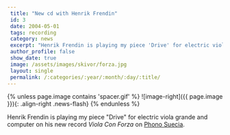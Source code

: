 ```yaml
---
 title: "New cd with Henrik Frendin"
 id: 3
 date: 2004-05-01
 tags: recording
 category: news
 excerpt: "Henrik Frendin is playing my piece 'Drive' for electric viola grande and computer on his new record Viola Con Forza on Phono Suecia...."
 author_profile: false
 show_date: true
 image: /assets/images/skivor/forza.jpg
 layout: single
 permalink: /:categories/:year/:month/:day/:title/
---
```

{% unless page.image contains 'spacer.gif' %}
   ![image-right]({{ page.image }}){: .align-right .news-flash}
{% endunless %}

Henrik Frendin is playing my piece "Drive" for electric viola grande and computer on his new record <cite>Viola Con Forza</cite> on <a href="http://www.mic.stim.se/avd/mic/prod/phono.nsf">Phono Suecia</a>.
<br />


